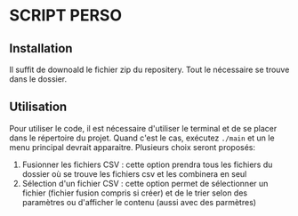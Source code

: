 # SCRIPT PERSO

## Installation

Il suffit de downoald le fichier zip du repositery. Tout le nécessaire se trouve dans le dossier. 

## Utilisation

Pour utiliser le code, il est nécessaire d'utiliser le terminal et de se placer dans le répertoire du projet. Quand c'est le cas, exécutez `./main` et un le menu principal devrait apparaitre.
Plusieurs choix seront proposés: 
  1. Fusionner les fichiers CSV : cette option prendra tous les fichiers du dossier où se trouve les fichiers csv et les combinera en seul 
  2. Sélection d'un fichier CSV : cette option permet de sélectionner un fichier (fichier fusion compris si créer) et de le trier selon des paramètres ou d'afficher le contenu (aussi avec des parmètres)

